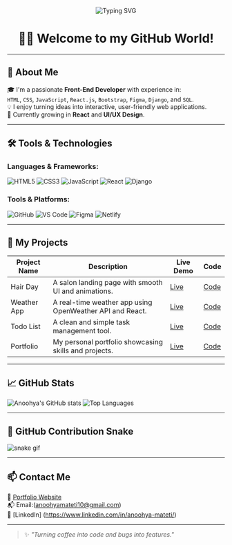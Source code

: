 <p align="center">
  <img src="https://readme-typing-svg.herokuapp.com?font=Fira+Code&size=28&pause=1000&color=F7931E&center=true&vCenter=true&width=435&lines=Hey+I'm+Mateti+Anoohya!;Frontend+Developer+%F0%9F%92%BB;Always+learning+and+building!" alt="Typing SVG" />
</p>

<h1 align="center">👩‍💻 Welcome to my GitHub World!</h1>

---

## 🌟 About Me

🎓 I'm a passionate **Front-End Developer** with experience in:  
`HTML`, `CSS`, `JavaScript`, `React.js`, `Bootstrap`, `Figma`, `Django`, and `SQL`.  
💡 I enjoy turning ideas into interactive, user-friendly web applications.  
🌱 Currently growing in **React** and **UI/UX Design**.

---

## 🛠️ Tools & Technologies

### Languages & Frameworks:
![HTML5](https://img.shields.io/badge/-HTML5-E34F26?logo=html5&logoColor=white&style=for-the-badge)
![CSS3](https://img.shields.io/badge/-CSS3-1572B6?logo=css3&logoColor=white&style=for-the-badge)
![JavaScript](https://img.shields.io/badge/-JavaScript-F7DF1E?logo=javascript&logoColor=black&style=for-the-badge)
![React](https://img.shields.io/badge/-React-61DAFB?logo=react&logoColor=black&style=for-the-badge)
![Django](https://img.shields.io/badge/-Django-092E20?logo=django&logoColor=white&style=for-the-badge)

### Tools & Platforms:
![GitHub](https://img.shields.io/badge/-GitHub-181717?logo=github&logoColor=white&style=for-the-badge)
![VS Code](https://img.shields.io/badge/-VS%20Code-007ACC?logo=visual-studio-code&logoColor=white&style=for-the-badge)
![Figma](https://img.shields.io/badge/-Figma-F24E1E?logo=figma&logoColor=white&style=for-the-badge)
![Netlify](https://img.shields.io/badge/-Netlify-00C7B7?logo=netlify&logoColor=white&style=for-the-badge)

---

## 🚀 My Projects

| Project Name | Description | Live Demo | Code |
|--------------|-------------|-----------|------|
| Hair Day | A salon landing page with smooth UI and animations. | [Live](https://anoohya10.github.io/hairday/) | [Code](https://github.com/anoohya10/hairday) |
| Weather App | A real-time weather app using OpenWeather API and React. | [Live](https://anoohya10.github.io/weather-app/) | [Code](https://github.com/anoohya10/weather-app) |
| Todo List | A clean and simple task management tool. | [Live](https://anoohya10.github.io/todo-list/) | [Code](https://github.com/anoohya10/todo-list) |
| Portfolio | My personal portfolio showcasing skills and projects. | [Live](https://anoohya10.github.io/portfolio/) | [Code](https://github.com/anoohya10/portfolio) |

---

## 📈 GitHub Stats

![Anoohya's GitHub stats](https://github-readme-stats.vercel.app/api?username=anoohya10&show_icons=true&theme=tokyonight&hide_border=true)
![Top Languages](https://github-readme-stats.vercel.app/api/top-langs/?username=anoohya10&layout=compact&theme=tokyonight&hide_border=true)

---

## 🐍 GitHub Contribution Snake

![snake gif](https://github.com/anoohya10/anoohya10/blob/output/github-contribution-grid-snake.svg)

---

## 📫 Contact Me

🔗 [Portfolio Website](https://anoohya10.github.io/portfolio/)  
📬 Email:(anoohyamateti10@gmail.com)  
💼 [LinkedIn] (https://www.linkedin.com/in/anoohya-mateti/) 

---

> ✨ *"Turning coffee into code and bugs into features."*
